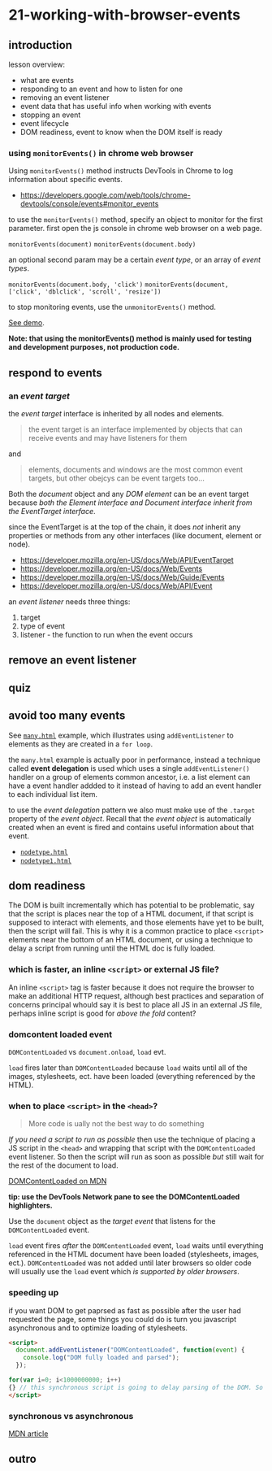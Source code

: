 # 21-working-with-browser-events

## introduction

lesson overview:

- what are events
- responding to an event and how to listen for one
- removing an event listener
- event data that has useful info when working with events
- stopping an event
- event lifecycle
- DOM readiness, event to know when the DOM itself is ready

### using `monitorEvents()` in chrome web browser

Using `monitorEvents()` method instructs DevTools in Chrome to log information about specific events.

- https://developers.google.com/web/tools/chrome-devtools/console/events#monitor_events

to use the `monitorEvents()` method, specify an object to monitor for the first parameter. first open the js console in chrome web browser on a web page.

`monitorEvents(document)`
`monitorEvents(document.body)`

an optional second param may be a certain _event type_, or an array of _event types_.

`monitorEvents(document.body, 'click')`
`monitorEvents(document, ['click', 'dblclick', 'scroll', 'resize'])`

to stop monitoring events, use the `unmonitorEvents()` method.

[See demo](examples/21/monitor.html).

**Note: that using the monitorEvents() method is mainly used for testing and development purposes, not production code.**

## respond to events

### an _event target_

the _event target_ interface is inherited by all nodes and elements.

> the event target is an interface implemented by objects that can receive events and may have listeners for them

and

> elements, documents and windows are the most common event targets, but other obejcys can be event targets too…

Both the _document_ object and any _DOM element_ can be an event target because _both the Element interface and Document interface inherit from the EventTarget interface_.

since the EventTarget is at the top of the chain, it does _not_ inherit any properties or methods from any other interfaces (like document, element or node).

- https://developer.mozilla.org/en-US/docs/Web/API/EventTarget
- https://developer.mozilla.org/en-US/docs/Web/Events
- https://developer.mozilla.org/en-US/docs/Web/Guide/Events
- https://developer.mozilla.org/en-US/docs/Web/API/Event

an _event listener_ needs three things:

1. target
2. type of event
3. listener - the function to run when the event occurs

## remove an event listener

## quiz

## avoid too many events

See [`many.html`](examples/21/many.html) example, which illustrates using `addEventListener` to elements as they are created in a `for loop`.

the `many.html` example is actually poor in performance, instead a technique called __event delegation__ is used which uses a single `addEventListener()` handler on a group of elements common ancestor, i.e. a list element can have a event handler addded to it instead of having to add an event handler to each individual list item.

to use the _event delegation_ pattern we also must make use of the `.target` property of the _event object_. Recall that the _event object_ is automatically created when an event is fired and contains useful information about that event.

- [`nodetype.html`](examples/nodetype.html)
- [`nodetype1.html`](examples/nodetype1.html)

## dom readiness

The DOM is built incrementally which has potential to be problematic, say that the script is places near the top of a HTML document, if that script is supposed to interact with elements, and those elements have yet to be built, then the script will fail. This is why it is a common practice to place `<script>` elements near the bottom of an HTML document, or using a technique to delay a script from running until the HTML doc is fully loaded.

### which is faster, an inline `<script>` or external JS file?

An inline `<script>` tag is faster because it does not require the browser to make an additional HTTP request, although best practices and separation of concerns principal whould say it is best to place all JS in an external JS file, perhaps inline script is good for _above the fold_ content?

### domcontent loaded event

`DOMContentLoaded` vs `document.onload`, `load` evt.

`load` fires later than `DOMContentLoaded` because `load` waits until all of the images, stylesheets, ect. have been loaded (everything referenced by the HTML).

### when to place `<script>` in the `<head>`?

> More code is ually not the best way to do something

_If you need a script to run as possible_ then use the technique of placing a JS script in the `<head>` and wrapping that script with the `DOMContentLoaded` event listener. So then the script will run as soon as possible _but_ still wait for the rest of the document to load.


[DOMContentLoaded on MDN](https://developer.mozilla.org/en-US/docs/Web/Events/DOMContentLoaded)

**tip: use the DevTools Network pane to see the DOMContentLoaded highlighters.**

Use the `document` object as the _target event_ that listens for the `DOMContentLoaded` event.

`load` event fires _after_ the `DOMContentLoaded` event, `load` waits until everything referenced in the HTML document have been loaded (stylesheets, images, ect.). `DOMContentLoaded` was not added until later browsers so older code will usually use the `load` event which _is supported by older browsers_.

### speeding up

if you want DOM to get paprsed as fast as possible after the user had requested the page, some things you could do is turn you javascript asynchronous and to optimize loading of stylesheets.


```html
<script>
  document.addEventListener("DOMContentLoaded", function(event) {
    console.log("DOM fully loaded and parsed");
  });

for(var i=0; i<1000000000; i++)
{} // this synchronous script is going to delay parsing of the DOM. So the DOMContentLoaded event is going to launch later.
</script>

```

### synchronous vs asynchronous

[MDN article](https://developer.mozilla.org/en-US/docs/Web/API/XMLHttpRequest/Synchronous_and_Asynchronous_Requests)

## outro